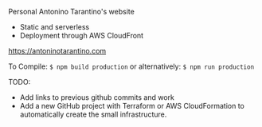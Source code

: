 Personal Antonino Tarantino's website

- Static and serverless
- Deployment through AWS CloudFront

https://antoninotarantino.com

To Compile:
```$ npm build production```
or alternatively:
```$ npm run production```

TODO:
+ Add links to previous github commits and work
+ Add a new GitHub project with Terraform or AWS CloudFormation to automatically create the small infrastructure.
